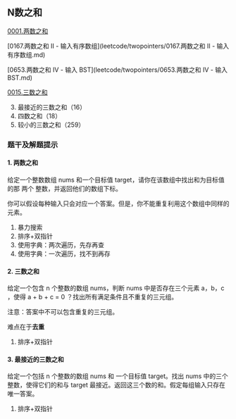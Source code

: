 ## N数之和

[0001.两数之和](leetcode/hashmap/0001.两数之和.md)

[0167.两数之和 II - 输入有序数组](leetcode/twopointers/0167.两数之和 II - 输入有序数组.md)

[0653.两数之和 IV - 输入 BST](leetcode/twopointers/0653.两数之和 IV - 输入 BST.md)

[0015.三数之和](leetcode/twopointers/0015.三数之和.md)

3. 最接近的三数之和（16）
4. 四数之和（18）
5. 较小的三数之和（259）

### 题干及解题提示

#### 1. 两数之和
给定一个整数数组 nums 和一个目标值 target，请你在该数组中找出和为目标值的那 两个 整数，并返回他们的数组下标。

你可以假设每种输入只会对应一个答案。但是，你不能重复利用这个数组中同样的元素。

1. 暴力搜索
2. 排序+双指针
3. 使用字典：两次遍历，先存再查
4. 使用字典：一次遍历，找不到再存

#### 2. 三数之和
给定一个包含 n 个整数的数组 nums，判断 nums 中是否存在三个元素 a，b，c ，使得 a + b + c = 0 ？找出所有满足条件且不重复的三元组。

注意：答案中不可以包含重复的三元组。

难点在于**去重**

1. 排序+双指针

#### 3. 最接近的三数之和

给定一个包括 n 个整数的数组 nums 和 一个目标值 target。找出 nums 中的三个整数，使得它们的和与 target 最接近。返回这三个数的和。假定每组输入只存在唯一答案。

1. 排序+双指针

